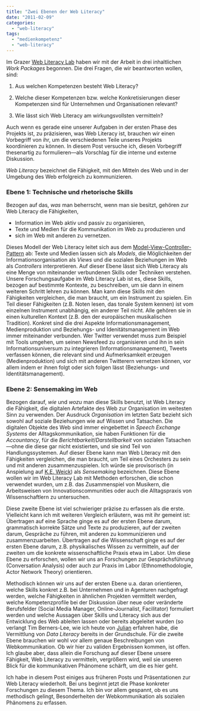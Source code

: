```yaml
---
title: "Zwei Ebenen der Web Literacy"
date: "2011-02-09"
categories: 
  - "web-literacy"
tags: 
  - "medienkompetenz"
  - "web-literacy"
---
```


Im Grazer [Web Literacy Lab](http://www.fh-joanneum.at/aw/home/Info/News_Events/News/~ccwk/Web_Literacy_Lab_JPR/?lan=de "Web Literacy Lab Graz: Forschungsprojekt zur Onlinekommunikation |  FH JOANNEUM - University of Applied Sciences |  FH JOANNEUM Gesellschaft mbH :: University of applied sciences") haben wir mit der Arbeit in drei inhaltlichen _Work Packages_ begonnen. Die drei Fragen, die wir beantworten wollen, sind:

1) Aus welchen Kompetenzen besteht Web Literacy?

2) Welche dieser Kompetenzen bzw. welche Konkretisierungen dieser Kompetenzen sind für Unternehmen und Organisationen relevant?

3) Wie lässt sich Web Literacy am wirkungsvollsten vermitteln?

Auch wenn es gerade eine unserer Aufgaben in der ersten Phase des Projekts ist, zu präzisieren, was Web Literacy ist, brauchen wir einen Vorbegriff von ihr, um die verschiedenen Teile unseres Projekts koordinieren zu können. In diesem Post versuche ich, diesen Vorbegriff thesenartig zu formulieren—als Vorschlag für die interne und externe Diskussion.

_Web Literacy_ bezeichnet die Fähigkeit, mit den Mitteln des Web und in der Umgebung des Web erfolgreich zu kommunizieren.

### Ebene 1: Technische und rhetorische Skills

Bezogen auf das, _was_ man beherrscht, wenn man sie besitzt, gehören zur Web Literacy die Fähigkeiten,

- Information im Web aktiv und passiv zu organisieren,
- Texte und Medien für die Kommunikation im Web zu produzieren und
- sich im Web mit anderen zu vernetzen.

Dieses Modell der Web Literacy leitet sich aus dem [Model-View-Controller-Pattern](http://www.enode.com/x/markup/tutorial/mvc.html "Model-View-Controller Pattern") ab: Texte und Medien lassen sich als _Models_, die Möglichkeiten der Informationsorganisation als _Views_ und die sozialen Beziehungen im Web als _Controllers_ interpretieren. Auf dieser Ebene lässt sich Web Literacy als eine Menge von miteinander verbundenen Skills oder Techniken verstehen. Unsere Forschungsaufgabe im Web Literacy Lab ist es, diese Skills, bezogen auf bestimmte Kontexte, zu beschreiben, um sie dann in einem weiteren Schritt lehren zu können. Man kann diese Skills mit den Fähigkeiten vergleichen, die man braucht, um ein Instrument zu spielen. Ein Teil dieser Fähigkeiten (z.B. Noten lesen, das tonale System kennen) ist vom einzelnen Instrument unabhängig, ein anderer Teil nicht. Alle gehören sie in einen kulturellen Kontext (z.B. den der europäischen musikalischen Tradition). Konkret sind die drei Aspekte Informationsmanagement, Medienproduktion und Beziehungs- und Idenitätsmanagement im Web immer miteinander verbunden. Wer Twitter verwendet muss zum Beispiel mit Tools umgehen, um seinen Newsfeed zu organisieren und ihn in sein Informationsuniversum zu integrieren (Informationsmanagement), Tweets verfassen können, die relevant sind und Aufmerksamkeit erzeugen (Medienproduktion) und sich mit anderen Twitterern vernetzen können, vor allem indem er ihnen folgt oder sich folgen lässt (Beziehungs- und Identitätsmanagement).

### Ebene 2: Sensemaking im Web

Bezogen darauf, _wie_ und _wozu_ man diese Skills benutzt, ist Web Literacy die Fähigkeit, die digitalen Artefakte des Web zur Organisation im weitesten Sinn zu verwenden. Der Ausdruck _Organisation_ im letzten Satz bezieht sich sowohl auf soziale Beziehungen wie auf Wissen und Tatsachen. Die digitalen Objekte des Web sind immer eingebettet in _Speech Exchange Systems_ der Alltagskommunikation, sie haben Funktionen für die _Accountancy_, für die _Berichtbarkeit_/_Darstellbarkeit_ von sozialen Tatsachen—ohne die diese gar nicht existierten, und sie sind Teil von Handlungssystemen. Auf dieser Ebene kann man Web Literacy mit den Fähigkeiten vergleichen, die man braucht, um Teil eines Orchesters zu sein und mit anderen zusammenzuspielen. Ich würde sie provisorisch (in Anspielung auf [K.E. Weick](http://de.wikipedia.org/wiki/Karl_E._Weick "Karl E. Weick – Wikipedia")) als _Sensemaking_ bezeichnen. Diese Ebene wollen wir im Web Literacy Lab mit Methoden erforschen, die schon verwendet wurden, um z.B. das Zusammenspiel von Musikern, die Arbeitsweisen von Innovationscommunities oder auch die Alltagspraxis von Wissenschaftlern zu untersuchen.

Diese zweite Ebene ist viel schwieriger präzise zu erfassen als die erste. Vielleicht kann ich mit weiteren Vergleich erläutern, was mit ihr gemeint ist: Übertragen auf eine Sprache ginge es auf der ersten Ebene darum, grammatisch korrekte Sätze und Texte zu produzieren, auf der zweiten darum, Gespräche zu führen, mit anderen zu kommunizieren und zusammenzuarbeiten. Übertragen auf die Wissenschaft ginge es auf der ersten Ebene darum, z.B. physikalisches Wissen zu vermitteln, auf der zweiten um die konkrete wissenschaftliche Praxis etwa im Labor. Um diese Ebene zu erforschen, wollen wir uns an Forschungen zur Gesprächsführung (Conversation Analysis) oder auch zur Praxis im Labor (Ethnomethodologie, Actor Network Theory) orientieren.

Methodisch können wir uns auf der ersten Ebene u.a. daran orientieren, welche Skills konkret z.B. bei Unternehmen und in Agenturen nachgefragt werden, welche Fähigkeiten in ähnlichen Projekten vermittelt werden, welche Kompetenzprofile bei der Diskussion über neue oder veränderte Berufsfelder (Social Media Manager, Online-Journalist, Facilitator) formuliert werden und welche Aussagen über Skills und Literacy sich aus der Entwicklung des Web ableiten lassen oder bereits abgeleitet wurden (so verlangt Tim Berners-Lee, wie ich heute von [Julian](http://julian.mur.at/blog/julian-ausserhofer/ "B00MBL1TZ. – Julian Ausserhofer") erfahren habe, die Vermittlung von _Data Literacy_ bereits in der Grundschule. Für die zweite Ebene brauchen wir wohl vor allem genaue Beschreibungen von Webkommunikation. Ob wir hier zu validen Ergebnissen kommen, ist offen. Ich glaube aber, dass allein die Forschung auf dieser Ebene unsere Fähigkeit, Web Literacy zu vermitteln, vergrößern wird, weil sie unseren Blick für die kommunikativen Phänomene schärft, um die es hier geht.

Ich habe in diesem Post einiges aus früheren Posts und Präsentationen zur Web Literacy wiederholt. Bei uns beginnt jetzt die Phase konkreter Forschungen zu diesem Thema. Ich bin vor allem gespannt, ob es uns methodisch gelingt, Besonderheiten der Webkommunikation als sozialen Phänomens zu erfassen.

